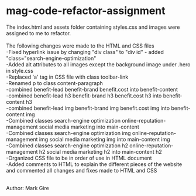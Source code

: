 # mag-code-refactor-assignment

The index.html and assets folder containing styles.css and images were assigned to me to refactor.
<br>
<br>
The following changes were made to the HTML and CSS files
<br>
 -Fixed hyperlink issue by changing "div class" to "div id" - added "class="search-engine-optimization"
 <br>
 -Added alt attributes to all images except the background image under .hero in style.css
 <br>
 -Replaced 'a' tag in CSS file with class toolbar-link
 <br>
 -Renamed p to class content-paragraph
 <br>
 -combined  benefit-lead benefit-brand benefit.cost into benefit-content
 <br>
 -combined  benefit-lead h3 benefit-brand h3 benefit.cost h3 into benefit-content h3
 <br>
 -combined  benefit-lead img benefit-brand img benefit.cost img into benefit-content img
 <br>
 -Combined classes search-engine optimization online-reputation-management social media marketing into main-content
 <br>
 -Combined classes search-engine optimization img online-reputation-management img social media marketing img into main-content img
 <br> 
 -Combined classes search-engine optimization h2 online-reputation-management h2 social media marketing h2 into main-content h2
 <br>
 -Organized CSS file to be in order of use in HTML document
 <br>
 -Added comments to HTML to explain the different pieces of the website and commented all changes and fixes made to HTML and CSS
<br>
<br>

Author: Mark Gire

